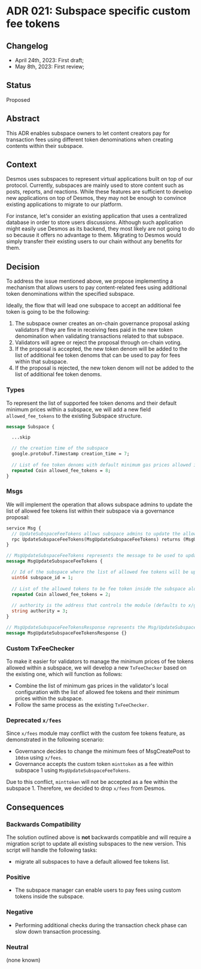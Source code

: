 # ADR 021: Subspace specific custom fee tokens

## Changelog

- April 24th, 2023: First draft;
- May 8th, 2023: First review;

## Status

Proposed

## Abstract

This ADR enables subspace owners to let content creators pay for transaction fees using different token denominations when creating contents within their subspace.

## Context

Desmos uses subspaces to represent virtual applications built on top of our protocol. Currently, subspaces are mainly used to store content such as posts, reports, and reactions. While these features are sufficient to develop new applications on top of Desmos, they may not be enough to convince existing applications to migrate to our platform.

For instance, let's consider an existing application that uses a centralized database in order to store users discussions. Although such application might easily use Desmos as its backend, they most likely are not going to do so because it offers no advantage to them. Migrating to Desmos would simply transfer their existing users to our chain without any benefits for them.

## Decision

To address the issue mentioned above, we propose implementing a mechanism that allows users to pay content-related fees using additional token denominations within the specified subspace. 

Ideally, the flow that will lead one subspace to accept an additional fee token is going to be the following: 

1. The subspace owner creates an on-chain governance proposal asking validators if they are fine in receiving fees paid in the new token denomination when validating transactions related to that subspace.
2. Validators will agree or reject the proposal through on-chain voting. 
3. If the proposal is accepted, the new token denom will be added to the list of additional fee token denoms that can be used to pay for fees within that subspace.
4. If the proposal is rejected, the new token denom will not be added to the list of additional fee token denoms.

### Types

To represent the list of supported fee token denoms and their default minimum prices within a subspace, we will add a new field `allowed_fee_tokens` to the existing Subspace structure.

```proto
message Subspace {

  ...skip

  // the creation time of the subspace
  google.protobuf.Timestamp creation_time = 7;
  
  // List of fee token denoms with default minimum gas prices allowed inside the subspace
  repeated Coin allowed_fee_tokens = 8;
}
```

### Msgs

We will implement the operation that allows subspace admins to update the list of allowed fee tokens list within their subspace via a governance proposal:

```proto
service Msg {
  // UpdateSubspaceFeeTokens allows subspace admins to update the allowed tokens to be fee tokens inside the subspace by governance
  rpc UpdateSubspaceFeeTokens(MsgUpdateSubspaceFeeTokens) returns (MsgUpdateSubspaceFeeTokensResponse);
}

// MsgUpdateSubspaceFeeTokens represents the message to be used to update a subspace fee tokens by governance
message MsgUpdateSubspaceFeeTokens {

  // Id of the subspace where the list of allowed fee tokens will be updated
  uint64 subspace_id = 1;
    
  // List of the allowed tokens to be fee token inside the subspace along with their default minimum prices
  repeated Coin allowed_fee_tokens = 2;
    
  // authority is the address that controls the module (defaults to x/gov unless overwritten).
  string authority = 3;
}

// MsgUpdateSubspaceFeeTokensResponse represents the Msg/UpdateSubspaceFeeTokens response type
message MsgUpdateSubspaceFeeTokensResponse {}
```

### Custom TxFeeChecker

To make it easier for validators to manage the minimum prices of fee tokens allowed within a subspace, we will develop a new `TxFeeChecker` based on the existing one, which will function as follows:
- Combine the list of minimum gas prices in the validator's local configuration with the list of allowed fee tokens and their minimum prices within the subspace.
- Follow the same process as the existing `TxFeeChecker`.

### Deprecated `x/fees`

Since `x/fees` module may conflict with the custom fee tokens feature, as demonstrated in the following scenario:
- Governance decides to change the minimum fees of MsgCreatePost to `10dsm` using `x/fees`.
- Governance accepts the custom token `minttoken` as a fee within subspace 1 using `MsgUpdateSubspaceFeeTokens`.

Due to this conflict, `minttoken` will not be accepted as a fee within the subspace 1. Therefore, we decided to drop `x/fees` from Desmos.

## Consequences

### Backwards Compatibility

The solution outlined above is **not** backwards compatible and will require a migration script to update all existing subspaces to the new version. This script will handle the following tasks:
- migrate all subspaces to have a default allowed fee tokens list.

### Positive

- The subspace manager can enable users to pay fees using custom tokens inside the subspace.

### Negative

- Performing additional checks during the transaction check phase can slow down transaction processing.

### Neutral

(none known)


